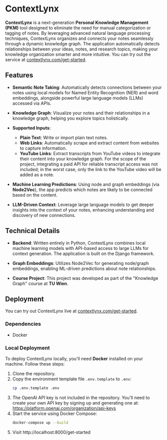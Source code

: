 # ContextLynx

**ContextLynx** is a next-generation **Personal Knowledge Management (PKM)** tool designed to eliminate the need for manual categorization or tagging of notes. By leveraging advanced natural language processing techniques, ContextLynx organizes and connects your notes seamlessly through a dynamic knowledge graph. The application automatically detects relationships between your ideas, notes, and research topics, making your knowledge organization smarter and more intuitive. You can try out the service at [contextlynx.com/get-started](http://contextlynx.com/get-started).

## Features

- **Semantic Note Taking**: Automatically detects connections between your notes using local models for Named Entity Recognition (NER) and word embeddings, alongside powerful large language models (LLMs) accessed via APIs.
  
- **Knowledge Graph**: Visualize your notes and their relationships in a knowledge graph, helping you explore topics holistically.

- **Supported Inputs**:
  - **Plain Text**: Write or import plain text notes.
  - **Web Links**: Automatically scrape and extract content from websites to capture information.
  - **YouTube Links**: Extract transcripts from YouTube videos to integrate their content into your knowledge graph. For the scope of the project, integrating a paid API for reliable transcript access was not included; in the worst case, only the link to the YouTube video will be added as a note.

- **Machine Learning Predictions**: Using node and graph embeddings (via **Node2Vec**), the app predicts which notes are likely to be connected based on the content.

- **LLM-Driven Context**: Leverage large language models to get deeper insights into the context of your notes, enhancing understanding and discovery of new connections.

## Technical Details

- **Backend**: Written entirely in Python, ContextLynx combines local machine learning models with API-based access to large LLMs for context generation. The application is built on the Django framework.

- **Graph Embeddings**: Utilizes Node2Vec for generating node/graph embeddings, enabling ML-driven predictions about note relationships.

- **Course Project**: This project was developed as part of the "Knowledge Graph" course at **TU Wien**.

## Deployment

You can try out ContextLynx live at [contextlynx.com/get-started](http://contextlynx.com/get-started).

### Dependencies
* Docker

### Local Deployment

To deploy ContextLynx locally, you'll need **Docker** installed on your machine. Follow these steps:

1. Clone the repository.
2. Copy the environment template file `.env.template` to `.env`:
   ```bash
   cp .env.template .env
   ```
3. The OpenAI API key is not included in the repository. You'll need to create your own API key by signing up and generating one at:
https://platform.openai.com/organization/api-keys
4. Start the service using Docker Compose:
   ```bash
   docker-compose up --build
   ```
5. Visit http://localhost:8000/get-started